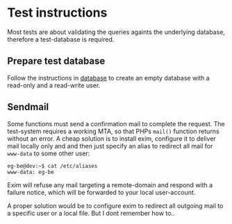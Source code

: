 # Test instructions

Most tests are about validating the queries againts the underlying database, therefore a test-database is required.

## Prepare test database
Follow the instructions in [database](../database/) to create an empty database with a read-only and a read-write user.

## Sendmail
Some functions must send a confirmation mail to complete the request. The test-system requires a working MTA, so that PHPs `mail()` function returns without an error. A cheap solution is to install exim, configure it to deliver mail locally only and and then just specify an alias to redirect all mail for `www-data` to some other user:

```
eg-be@dev:~$ cat /etc/aliases 
www-data: eg-be
```
Exim will refuse any mail targeting a remote-domain and respond with a failure notice, which will be forwarded to your local user-account.

A proper solution would be to configure exim to redirect all outgoing mail to a specific user or a local file. But I dont remember how to..
